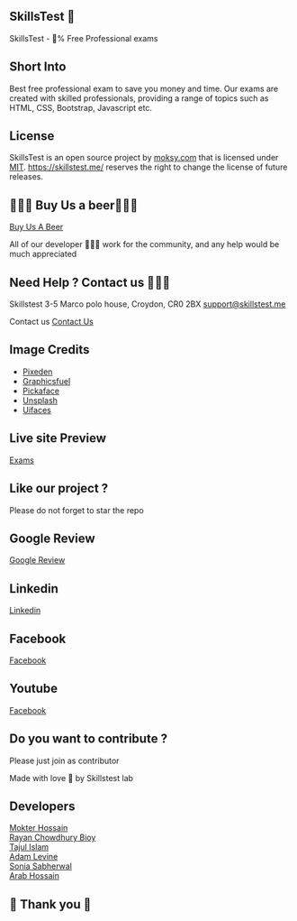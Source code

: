 ## SkillsTest 👋
SkillsTest - 💯% Free Professional exams 

## Short Into 
Best free professional exam to save you money and time. Our exams are created with skilled professionals, providing a range of topics such as HTML, CSS, Bootstrap, Javascript etc.



## License 

SkillsTest is an open source project by [moksy.com](https://skillstest.me/) that is licensed under [MIT](https://opensource.org/licenses/MIT).
https://skillstest.me/ reserves the right to change the license of future releases.

## 🍺🍺🍺 Buy Us a beer🍺🍺🍺
[Buy Us A Beer](https://www.paypal.com/donate/?hosted_button_id=Q279LEZ5BAWBY)

All of our developer 🙇🙇🙇 work for the community, and any help would be much appreciated 


## Need Help ? Contact us 🙋🙋🙋
Skillstest 
3-5 Marco polo house, Croydon, CR0 2BX
support@skillstest.me


Contact us 
[Contact Us](https://skillstest.me/contact-us.php)

## Image Credits

- [Pixeden](http://www.pixeden.com/psd-web-elements/flat-responsive-showcase-psd)
- [Graphicsfuel](https://www.graphicsfuel.com/2013/02/13-high-resolution-blur-backgrounds/)
- [Pickaface](https://pickaface.net/)
- [Unsplash](https://unsplash.com/)
- [Uifaces](http://uifaces.com/)


## Live site Preview 

[Exams](https://skillstest.me)


## Like our project ? 
   Please do not forget to star the repo 

## Google Review 
[Google Review](https://g.page/r/CWIjjM1wv6tFEB0/review)


## Linkedin 
[Linkedin](https://www.linkedin.com/company/skillstest/)


## Facebook 
[Facebook](https://www.facebook.com/skillstest)



## Youtube 
[Facebook](https://www.youtube.com/channel/UCTXQx-lXRoOeGy9b-B0RXMg)


## Do you want to contribute ? 
Please just join as contributor 

Made with love 🧡 by Skillstest lab 

## Developers 
[Mokter Hossain](https://www.linkedin.com/in/mr-mokter/)\
[Rayan Chowdhury Bioy](https://www.linkedin.com/in/rayhan-chowdhury-bijoy-b787ab224/)\
[Tajul Islam](#)\
[Adam Levine](#)\
[Sonia Sabherwal](https://www.linkedin.com/in/sonia-sabherwal-28154b45/)\
[Arab Hossain](https://www.linkedin.com/in/arabhossain/)


## 🙏 Thank you 🙏
